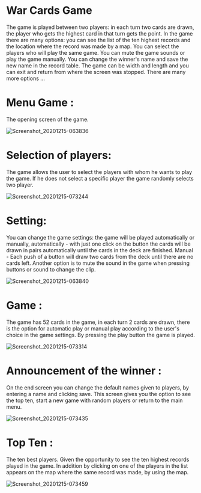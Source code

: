 # War Cards Game
The game is played between two players: in each turn two cards are drawn, the player who gets the highest card in that turn gets the point.
In the game there are many options: you can see the list of the ten highest records and the location where the record was made by a map.
You can select the players who will play the same game.
You can mute the game sounds or play the game manually.
You can change the winner's name and save the new name in the record table.
The game can be width and length and you can exit and return from where the screen was stopped.
There are many more options ...

# Menu Game : 
The opening screen of the game.

![Screenshot_20201215-063836](https://user-images.githubusercontent.com/65177459/102215962-1eca3a00-3ee3-11eb-973d-f02dc46f014d.jpg)

# Selection of players:

The game allows the user to select the players with whom he wants to play the game. If he does not select a specific player the game randomly selects two player.

![Screenshot_20201215-073244](https://user-images.githubusercontent.com/65177459/102215937-183bc280-3ee3-11eb-8ddf-d6c9315c5910.jpg)

# Setting:

You can change the game settings: the game will be played automatically or manually, automatically - with just one click on the button the cards will be drawn in pairs automatically until the cards in the deck are finished.
Manual - Each push of a button will draw two cards from the deck until there are no cards left.
Another option is to mute the sound in the game when pressing buttons or sound to change the clip.

![Screenshot_20201215-063840](https://user-images.githubusercontent.com/65177459/102215942-196cef80-3ee3-11eb-9b72-2cde41ec8d7d.jpg)


# Game : 

The game has 52 cards in the game, in each turn 2 cards are drawn, there is the option for automatic play or manual play according to the user's choice in the game settings. By pressing the play button the game is played.

![Screenshot_20201215-073314](https://user-images.githubusercontent.com/65177459/102215906-0fe38780-3ee3-11eb-82f0-bd1010849301.jpg)

# Announcement of the winner :

On the end screen you can change the default names given to players, by entering a name and clicking save. This screen gives you the option to see the top ten, start a new game with random players or return to the main menu.

![Screenshot_20201215-073435](https://user-images.githubusercontent.com/65177459/102215951-1b36b300-3ee3-11eb-8a5b-2fb6190df70e.jpg)


# Top Ten :

The ten best players. Given the opportunity to see the ten highest records played in the game. In addition by clicking on one of the players in the list appears on the map where the same record was made, by using the map.

![Screenshot_20201215-073459](https://user-images.githubusercontent.com/65177459/102215956-1c67e000-3ee3-11eb-9751-ee35f4a37eff.jpg)
